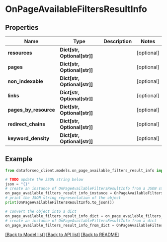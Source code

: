 # OnPageAvailableFiltersResultInfo


## Properties

Name | Type | Description | Notes
------------ | ------------- | ------------- | -------------
**resources** | **Dict[str, Optional[str]]** |  | [optional] 
**pages** | **Dict[str, Optional[str]]** |  | [optional] 
**non_indexable** | **Dict[str, Optional[str]]** |  | [optional] 
**links** | **Dict[str, Optional[str]]** |  | [optional] 
**pages_by_resource** | **Dict[str, Optional[str]]** |  | [optional] 
**redirect_chains** | **Dict[str, Optional[str]]** |  | [optional] 
**keyword_density** | **Dict[str, Optional[str]]** |  | [optional] 

## Example

```python
from dataforseo_client.models.on_page_available_filters_result_info import OnPageAvailableFiltersResultInfo

# TODO update the JSON string below
json = "{}"
# create an instance of OnPageAvailableFiltersResultInfo from a JSON string
on_page_available_filters_result_info_instance = OnPageAvailableFiltersResultInfo.from_json(json)
# print the JSON string representation of the object
print(OnPageAvailableFiltersResultInfo.to_json())

# convert the object into a dict
on_page_available_filters_result_info_dict = on_page_available_filters_result_info_instance.to_dict()
# create an instance of OnPageAvailableFiltersResultInfo from a dict
on_page_available_filters_result_info_from_dict = OnPageAvailableFiltersResultInfo.from_dict(on_page_available_filters_result_info_dict)
```
[[Back to Model list]](../README.md#documentation-for-models) [[Back to API list]](../README.md#documentation-for-api-endpoints) [[Back to README]](../README.md)


